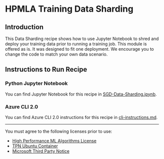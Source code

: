 # HPMLA Training Data Sharding

## Introduction
This Data Sharding recipe shows how to use Jupyter Notebook to shred and deploy your training data prior to running a training job.  This module is offered as is.  It was designed to fit one deployment.  We encourage you to change the code to match your own data scenario.

## Instructions to Run Recipe

### Python Jupyter Notebook

You can find Jupyter Notebook for this recipe in [SGD-Data-Sharding.ipynb](./SGD-Data-Sharding.ipynb).

### Azure CLI 2.0

You can find Azure CLI 2.0 instructions for this recipe in [cli-instructions.md](./cli-instructions.md).

-----------------------------------------------------
You must agree to the following licenses prior to use:
* [High Performance ML Algorithms License](https://github.com/saeedmaleki/Distributed-Linear-Learner/blob/master/High%20Performance%20ML%20Algorithms%20-%20Standalone%20(free)%20Use%20Terms%20V2%20(06-06-18).txt)
* [TPN Ubuntu Container](https://github.com/saeedmaleki/Distributed-Linear-Learner/blob/master/TPN_Ubuntu%20Container_16-04-FINAL.txt)
* [Microsoft Third Party Notice](https://github.com/saeedmaleki/Distributed-Linear-Learner/blob/master/MicrosoftThirdPartyNotice.txt) 
